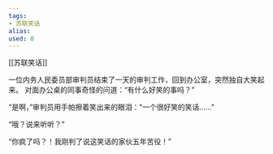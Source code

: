 ```yaml
---
tags: 
- 苏联笑话 
alias:
used: 0
---
```

[[苏联笑话]]

一位内务人民委员部审判员结束了一天的审判工作，回到办公室，突然独自大笑起来。 对面办公桌的同事奇怪的问道：“有什么好笑的事吗？”

“是啊，”审判员用手帕擦着笑出来的眼泪：“一个很好笑的笑话……”

“哦？说来听听？”

“你疯了吗？！我刚判了说这笑话的家伙五年苦役！” 


